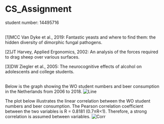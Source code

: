 # CS_Assignment

student number: 14495716 <br><br>

[1]MCC Van Dyke et al., 2019: Fantastic yeasts and where to find them: the hidden diversity of dimorphic fungal pathogens. 

[2]JT Harvey, Applied Ergonomics, 2002: An analysis of the forces required to drag sheep over various surfaces. 

[3]DW Ziegler et al., 2005: The neurocognitive effects of alcohol on adolescents and college students. <br><br>

Below is the graph showing the WO student numbers and beer consumption in the Netherlands from 2006 to 2018. 
![Line](https://github.com/user-attachments/assets/40220498-1823-4475-8aac-b7479f0c12c8)

The plot below illustrates the linear correlation between the WO student numbers and beer consumption. The Pearson correlation coefficient between the two variables is R = 0.8181 (0.7≤R<1). Therefore, a strong correlation is assumed between variables. 
![Corr](https://github.com/user-attachments/assets/0c15b458-92d1-4f84-a01d-1555364246eb)
